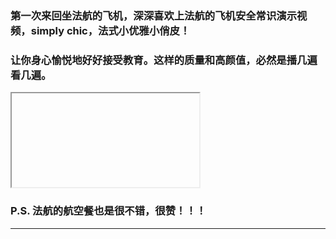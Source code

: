 <!-- 
.. link: 
.. description: 
.. tags: other
.. date: 2015/07/20 15:45:32
.. title: simply chic
.. slug: simply-chic
-->


### 第一次来回坐法航的飞机，深深喜欢上法航的飞机安全常识演示视频，simply chic，法式小优雅小俏皮！

### 让你身心愉悦地好好接受教育。这样的质量和高颜值，必然是播几遍看几遍。


<iframe  data-src="http://v.qq.com/iframe/player.html?vid=t0149b956nu&amp;width=500&amp;height=375&amp;auto=0" allowfullscreen=""></iframe>


### P.S. 法航的航空餐也是很不错，很赞！！！

 * * *